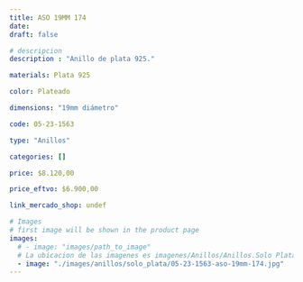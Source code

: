 ```yaml
---
title: ASO 19MM 174
date: 
draft: false

# descripcion
description : "Anillo de plata 925."

materials: Plata 925

color: Plateado

dimensions: "19mm diámetro"

code: 05-23-1563

type: "Anillos"

categories: []

price: $8.120,00

price_eftvo: $6.900,00

link_mercado_shop: undef

# Images
# first image will be shown in the product page
images:
  # - image: "images/path_to_image"
  # La ubicacion de las imagenes es imagenes/Anillos/Anillos.Solo Plata/05-23-1563-aso-19mm-174
  - image: "./images/anillos/solo_plata/05-23-1563-aso-19mm-174.jpg"
---
```

